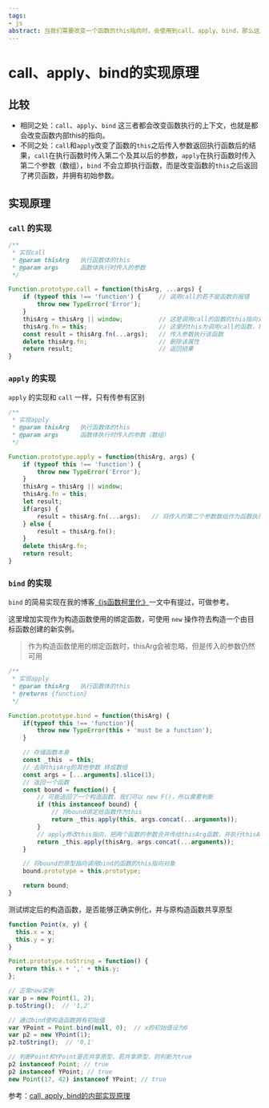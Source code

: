 ```yaml
---
tags:
- js
abstract: 当我们需要改变一个函数的this指向时，会使用到call、apply、bind，那么这三者有什么样的区别，又都是如何实现的呢？本文带你来揭晓
---
```


# call、apply、bind的实现原理

<TagGroup/>

## 比较

- 相同之处：`call`、`apply`、`bind` 这三者都会改变函数执行的上下文，也就是都会改变函数内部this的指向。
- 不同之处：`call`和`apply`改变了函数的`this`之后传入参数返回执行函数后的结果，`call`在执行函数时传入第二个及其以后的参数，`apply`在执行函数时传入第二个参数（数组），`bind` 不会立即执行函数，而是改变函数的`this`之后返回了拷贝函数，并拥有初始参数。

## 实现原理

### `call` 的实现

``` js
/**
 * 实现call
 * @param thisArg   执行函数体的this
 * @param args      函数体执行时传入的参数
 */

Function.prototype.call = function(thisArg, ...args) {
    if (typeof this !== 'function') {     // 调用call的若不是函数则报错
        throw new TypeError('Error');
    }
    thisArg = thisArg || window;          // 这是调用call的函数的this指向对象
    thisArg.fn = this;                    // 这里的this为调用call的函数，将其添加到thisArg的fn属性中
    const result = thisArg.fn(...args);   // 传入参数执行该函数
    delete thisArg.fn;                    // 删除该属性
    return result;                        // 返回结果
}
```

### `apply` 的实现

`apply` 的实现和 `call` 一样，只有传参有区别

``` js
/**
 * 实现apply
 * @param thisArg   执行函数体的this
 * @param args      函数体执行时传入的参数（数组）
 */

Function.prototype.apply = function(thisArg, args) {
    if (typeof this !== 'function') { 
        throw new TypeError('Error');
    }
    thisArg = thisArg || window;
    thisArg.fn = this;
    let result;
    if(args) {
        result = thisArg.fn(...args);   // 将传入的第二个参数数组作为函数执行的参数传入
    } else {
        result = thisArg.fn();
    }
    delete thisArg.fn;
    return result;
}
```

### `bind` 的实现

`bind` 的简易实现在我的博客[《js函数柯里化》](./currying#_3-固定易变因素)一文中有提过，可做参考。

这里增加实现作为构造函数使用的绑定函数，可使用 `new` 操作符去构造一个由目标函数创建的新实例。

> 作为构造函数使用的绑定函数时，thisArg会被忽略，但是传入的参数仍然可用

``` js {18,19,20,21,22,28}
/**
 * 实现apply
 * @param thisArg   执行函数体的this
 * @returns {function}
 */

Function.prototype.bind = function(thisArg) {
    if(typeof this !== 'function'){
        throw new TypeError(this + 'must be a function');
    }

    // 存储函数本身
    const _this  = this;
    // 去除thisArg的其他参数 转成数组
    const args = [...arguments].slice(1);
    // 返回一个函数
    const bound = function() {
        // 可能返回了一个构造函数，我们可以 new F()，所以需要判断
        if (this instanceof bound) {
            // 将bound绑定给函数作为this
            return _this.apply(this, args.concat(...arguments));
        }
        // apply修改this指向，把两个函数的参数合并传给thisArg函数，并执行thisArg函数，返回执行结果
        return _this.apply(thisArg, args.concat(...arguments));
    }

    // 将bound的原型指向调用bind的函数的this指向对象
    bound.prototype = this.prototype;

    return bound;
}
```

测试绑定后的构造函数，是否能够正确实例化，并与原构造函数共享原型

``` js
function Point(x, y) {
  this.x = x;
  this.y = y;
}

Point.prototype.toString = function() { 
  return this.x + ',' + this.y; 
};

// 正常new实例
var p = new Point(1, 2);
p.toString();  // '1,2'

// 通过bind使构造函数拥有初始值
var YPoint = Point.bind(null, 0);  // x的初始值设为0
var p2 = new YPoint(1);
p2.toString();  // '0,1'

// 判断Point和YPoint是否共享原型，若共享原型，则判断为true
p2 instanceof Point; // true
p2 instanceof YPoint; // true
new Point(17, 42) instanceof YPoint; // true
```

参考：[call, apply, bind的内部实现原理](https://www.cnblogs.com/renzhiwei2017/p/10364760.html)

<Gitalk/>